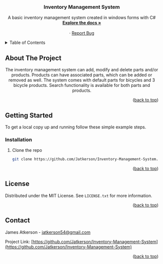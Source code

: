 <a name="readme-top"></a>


<!-- PROJECT LOGO -->
<br />
<div align="center">

<h3 align="center">Inventory Management System</h3>

  <p align="center">
    A basic inventory management system created in windows forms with C#
    <br />
    <a href="https://github.com/Jatkerson/Inventory-Management-System"><strong>Explore the docs »</strong></a>
    <br />
    <br />
    ·
    <a href="https://github.com/Jatkerson/Inventory-Management-System/issues">Report Bug</a>
  </p>
</div>



<!-- TABLE OF CONTENTS -->
<details>
  <summary>Table of Contents</summary>
  <ol>
    <li>
      <a href="#getting-started">Getting Started</a>
      <ul>
        <li><a href="#prerequisites">Prerequisites</a></li>
        <li><a href="#installation">Installation</a></li>
      </ul>
    </li>
    <li><a href="#license">License</a></li>
    <li><a href="#contact">Contact</a></li>
  </ol>
</details>


<!-- ABOUT THE PROJECT -->
## About The Project

<p align="center">
    The inventory management system can add, modify and delete parts and/or products. Products can have associated parts, which can be added or removed as well. The system comes with default parts for bicycles and 3 bicycle products. Search functionality is available for both parts and products.
</p>

<p align="right">(<a href="#readme-top">back to top</a>)</p>


<!-- GETTING STARTED -->
## Getting Started

To get a local copy up and running follow these simple example steps.

### Installation

1. Clone the repo
   ```sh
   git clone https://github.com/Jatkerson/Inventory-Management-System.git
   ```

<p align="right">(<a href="#readme-top">back to top</a>)</p>



<!-- LICENSE -->
## License

Distributed under the MIT License. See `LICENSE.txt` for more information.

<p align="right">(<a href="#readme-top">back to top</a>)</p>



<!-- CONTACT -->
## Contact

James Atkerson - jatkerson54@gmail.com

Project Link: [https://github.com/Jatkerson/Inventory-Management-System](https://github.com/Jatkerson/Inventory-Management-System)

<p align="right">(<a href="#readme-top">back to top</a>)</p>



<!-- MARKDOWN LINKS & IMAGES -->
<!-- https://www.markdownguide.org/basic-syntax/#reference-style-links -->
[linkedin-shield]: https://img.shields.io/badge/-LinkedIn-black.svg?style=for-the-badge&logo=linkedin&colorB=555
[linkedin-url]: https://linkedin.com/in/james-atkerson
